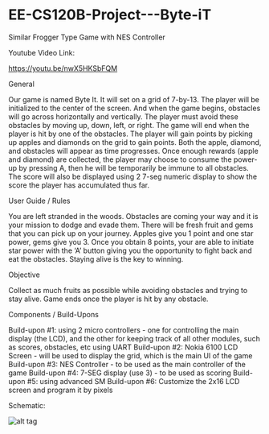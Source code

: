 # EE-CS120B-Project---Byte-iT
Similar Frogger Type Game with NES Controller

Youtube Video Link:

https://youtu.be/nwX5HKSbFQM

General

Our game is named Byte It. It will set on a grid of 7-by-13. The player will be initialized to the center of the screen. And when the game begins, obstacles will go across horizontally and vertically. The player must avoid these obstacles by moving up, down, left, or right. The game will end when the player is hit by one of the obstacles. The player will gain points by picking up apples and diamonds on the grid to gain points. Both the apple, diamond, and obstacles will appear as time progresses. Once enough rewards (apple and diamond) are collected, the player may choose to consume the power-up by pressing A, then he will be temporarily be immune to all obstacles. The score will also be displayed using 2 7-seg numeric display to show the score the player has accumulated thus far.

User Guide / Rules

You are left stranded in the woods. Obstacles are coming your way and it is your mission to dodge and evade them. There will be fresh fruit and gems that you can pick up on your journey. Apples give you 1 point and one star power, gems give you 3. Once you obtain 8 points, your are able to initiate star power with the ‘A’ button giving you the opportunity to fight back and eat the obstacles. Staying alive is the key to winning.

Objective

Collect as much fruits as possible while avoiding obstacles and trying to stay alive. Game ends once the player is hit by any obstacle.

Components / Build-Upons

Build-upon #1: using 2 micro controllers - one for controlling the main display (the LCD), and the other for keeping track of all other modules, such as scores, obstacles, etc using UART
Build-upon #2: Nokia 6100 LCD Screen - will be used to display the grid, which is the main UI of the game
Build-upon #3: NES Controller - to be used as the main controller of the game
Build-upon #4: 7-SEG display (use 3) - to be used as scoring
Build-upon #5: using advanced SM
Build-upon #6: Customize the 2x16 LCD screen and program it by pixels

Schematic:


![alt tag](http://i.imgur.com/4rCz0sE.jpg)
